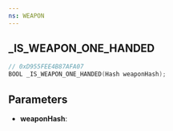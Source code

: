 ```yaml
---
ns: WEAPON
---
```

## _IS_WEAPON_ONE_HANDED

```c
// 0xD955FEE4B87AFA07
BOOL _IS_WEAPON_ONE_HANDED(Hash weaponHash);
```

## Parameters
* **weaponHash**:
